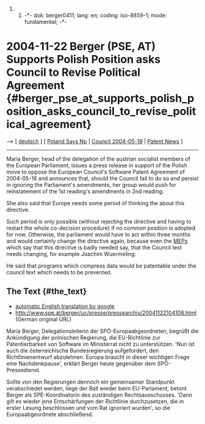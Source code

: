 1.  1.  -\*- dok: berger0411; lang: en; coding: iso-8859-1; mode:
        fundamental; -\*-

# 2004-11-22 Berger (PSE, AT) Supports Polish Position asks Council to Revise Political Agreement {#berger_pse_at_supports_polish_position_asks_council_to_revise_political_agreement}

\--\> \[ [ deutsch](Berger0411De "wikilink") \] \[ [ Poland Says
No](Polon0411En "wikilink") \| [ Council
2004-05-18](Cons040518En "wikilink") \| [ Patent
News](SwpatcninoEn "wikilink") \]

------------------------------------------------------------------------

Maria Berger, head of the delegation of the austrian socialist members
of the European Parliament, issues a press release in support of the
Polish move to oppose the European Council\'s Software Patent Agreement
of 2004-05-18 and announces that, should the Council fail to do so and
persist in ignoring the Parliament\'s amendments, her group would push
for reinstatement of the 1st reading\'s amendments in 2nd reading.

She also said that Europe needs some period of thinking the about this
directive.

Such period is only possible (without rejecting the directive and having
to restart the whole co-decision procedure) if no common position is
adopted for now. Otherwise, the parliament would have to act within
three months and would certainly change the directive again, because
even the [MEPs](MEPs "wikilink") which say that this directive is badly
needed say, that the Council text needs changing, for example Joachim
Wuermeling:

He said that programs which compress data would be patentable under the
council text which needs to be prevented.

## The Text {#the_text}

-   [automatic English translation by
    google](http://translate.google.com/translate?u=http%3A%2F%2Fwww.spe.at%2Fberger%2Fuc%2Fpresse%2Fpressearchiv%2F20041122104108.html&langpair=de%7Cen&hl=en&ie=UTF-8&oe=UTF-8&prev=%2Flanguage_tools "wikilink")
-   <http://www.spe.at/berger/uc/presse/pressearchiv/20041122104108.html>
    (German original URL)

Maria Berger, Delegationsleiterin der SPÖ-Europaabgeordneten, begrüßt
die Ankündigung der polnischen Regierung, die EU-Richtlinie zur
Patentierbarkeit von Software im Ministerrat nicht zu unterstützen.
\'Nun ist auch die österreichische Bundesregierung aufgefordert, den
Richtlinienentwurf abzulehnen. Europa braucht in dieser wichtigen Frage
eine Nachdenkpause\', erklärt Berger heute gegenüber dem
SPÖ-Pressedienst.

Sollte von den Regierungen dennoch ein gemeinsamer Standpunkt
verabschiedet werden, liege der Ball wieder beim EU-Parlament, betont
Berger als SPE-Koordinatorin des zuständigen Rechtsausschusses. \'Dann
gilt es wieder jene Entschärfungen der Richtlinie durchzusetzen, die in
erster Lesung beschlossen und vom Rat ignoriert wurden\', so die
Europaabgeordnete abschließend.
